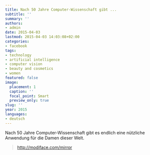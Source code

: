 ```yaml
---
title: Nach 50 Jahre Computer-Wissenschaft gibt ...
subtitle: ''
summary: ''
authors:
- admin
date: 2015-04-03
lastmod: 2015-04-03 14:03:08+02:00
categories:
- facebook
tags:
- technology
- artificial intelligence
- computer vision
- beauty and cosmetics
- women
featured: false
image:
  placement: 1
  caption: ''
  focal_point: Smart
  preview_only: true
slug: ''
year: 2015
languages:
- deutsch
---
```


Nach 50 Jahre Computer-Wissenschaft gibt es endlich eine nützliche Anwendung für die Damen dieser Welt.
> http://modiface.com/mirror